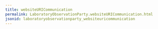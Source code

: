 ```yaml
---
title: websiteURICommunication
permalink: LaboratoryObservationParty.websiteURICommunication.html
jsonid: laboratoryobservationparty_websiteuricommunication
---
```

